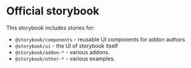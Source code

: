 # Official storybook

This storybook includes stories for:

 - `@storybook/components` - reusable UI components for addon authors
 - `@storybook/ui` - the UI of storybook itself
 - `@storybook/addon-*` - various addons.
 - `@storybook/other-*` - various examples.
